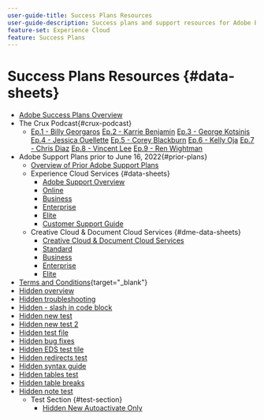 ```yaml
---
user-guide-title: Success Plans Resources
user-guide-description: Success plans and support resources for Adobe Experience Cloud and Adobe Experience Platform.
feature-set: Experience Cloud
feature: Success Plans
---
```


# Success Plans Resources {#data-sheets}

+ [Adobe Success Plans Overview](overview.md)
+ The Crux Podcast{#crux-podcast}
  + [Ep.1 - Billy Georgaros](episode1.md)
    [Ep.2 - Karrie Benjamin](episode2.md)
    [Ep.3 - George Kotsinis](episode3.md)
    [Ep.4 - Jessica Ouellette](episode4.md)
    [Ep.5 - Corey Blackburn](episode5.md)
    [Ep.6 - Kelly Oja](episode6.md)
    [Ep.7 - Chris Diaz](episode7.md)
    [Ep.8 - Vincent Lee](episode8.md)
    [Ep.9 - Ren Wightman](episode9.md)
+ Adobe Support Plans prior to June 16, 2022{#prior-plans}
  + [Overview of Prior Adobe Support Plans](overview-prior-plans.md)
  + Experience Cloud Services {#data-sheets}
    + [Adobe Support Overview](dx-overview.md)
    + [Online](online.md)
    + [Business](business.md)
    + [Enterprise](enterprise.md)
    + [Elite](elite.md)
    + [Customer Support Guide](support-guide.md)
  + Creative Cloud & Document Cloud Services {#dme-data-sheets}
    + [Creative Cloud & Document Cloud Services](dme-overview.md)
    + [Standard](dme-standard.md)
    + [Business](dme-business.md)
    + [Enterprise](dme-enterprise.md)
    + [Elite](dme-elite.md)
+ [Terms and Conditions](https://helpx.adobe.com/support/programs/support-policies-terms-conditions.html){target="_blank"}
+ [Hidden overview](hidden-overview.md)
+ [Hidden troubleshooting](hidden-trouble.md)
+ [Hidden - slash in code block](hidden/slashes-in-code-blocks.md)
+ [Hidden new test](hidden-new-test.md)
+ [Hidden new test 2](hidden-new-test-2.md)
+ [Hidden test file](hidden-test.md)
+ [Hidden bug fixes](hidden/bug-fixes.md)
+ [Hidden EDS test tile](hidden/test-page.md)
+ [Hidden redirects test](hidden/test-redirection.md)
+ [Hidden syntax guide](hidden/syntax-style-guide.md)
+ [Hidden tables test](hidden/tables.md)
+ [Hidden table breaks](hidden/table-breaks.md)
+ [Hidden note test](hidden/note-test.md)
  + Test Section {#test-section}
    + [Hidden New Autoactivate Only](hidden/autoactivate.md)

<!--
+ [Hidden table breaks](hidden/table-breaks.md)


Articles must be added to this TOC file in order to render.

Use this list format to specify links to articles and section headings that expand and collapse in the left rail of the user guide.

An article link CANNOT be used as a section heading.
-->
